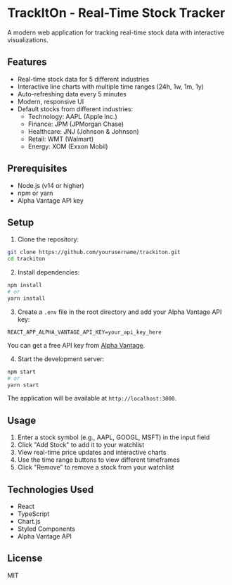 # TrackItOn - Real-Time Stock Tracker

A modern web application for tracking real-time stock data with interactive visualizations.

## Features

- Real-time stock data for 5 different industries
- Interactive line charts with multiple time ranges (24h, 1w, 1m, 1y)
- Auto-refreshing data every 5 minutes
- Modern, responsive UI
- Default stocks from different industries:
  - Technology: AAPL (Apple Inc.)
  - Finance: JPM (JPMorgan Chase)
  - Healthcare: JNJ (Johnson & Johnson)
  - Retail: WMT (Walmart)
  - Energy: XOM (Exxon Mobil)

## Prerequisites

- Node.js (v14 or higher)
- npm or yarn
- Alpha Vantage API key

## Setup

1. Clone the repository:
```bash
git clone https://github.com/yourusername/trackiton.git
cd trackiton
```

2. Install dependencies:
```bash
npm install
# or
yarn install
```

3. Create a `.env` file in the root directory and add your Alpha Vantage API key:
```
REACT_APP_ALPHA_VANTAGE_API_KEY=your_api_key_here
```

You can get a free API key from [Alpha Vantage](https://www.alphavantage.co/support/#api-key).

4. Start the development server:
```bash
npm start
# or
yarn start
```

The application will be available at `http://localhost:3000`.

## Usage

1. Enter a stock symbol (e.g., AAPL, GOOGL, MSFT) in the input field
2. Click "Add Stock" to add it to your watchlist
3. View real-time price updates and interactive charts
4. Use the time range buttons to view different timeframes
5. Click "Remove" to remove a stock from your watchlist

## Technologies Used

- React
- TypeScript
- Chart.js
- Styled Components
- Alpha Vantage API

## License

MIT
